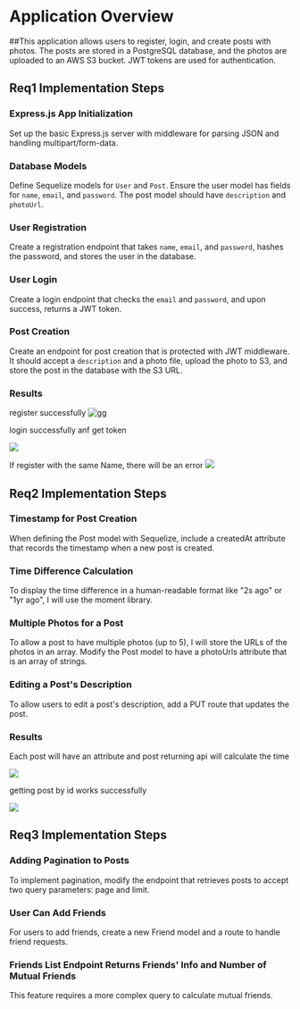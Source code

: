 # Application Overview
##This application allows users to register, login, and create posts with photos. The posts are stored in a PostgreSQL database, and the photos are uploaded to an AWS S3 bucket. JWT tokens are used for authentication.

## Req1 Implementation Steps

### Express.js App Initialization

Set up the basic Express.js server with middleware for parsing JSON and handling multipart/form-data.

### Database Models

Define Sequelize models for `User` and `Post`. Ensure the user model has fields for `name`, `email`, and `password`. The post model should have `description` and `photoUrl`.

### User Registration

Create a registration endpoint that takes `name`, `email`, and `password`, hashes the password, and stores the user in the database.

### User Login

Create a login endpoint that checks the `email` and `password`, and upon success, returns a JWT token.

### Post Creation

Create an endpoint for post creation that is protected with JWT middleware. It should accept a `description` and a photo file, upload the photo to S3, and store the post in the database with the S3 URL.

### Results

register successfully
![gg](https://github.com/chhsch/Backend-Developer-Challenge/assets/110040645/1291c6c7-9b4d-4ba8-8db2-fe685cd1661b)

login successfully anf get token

![](https://github.com/chhsch/Backend-Developer-Challenge/assets/110040645/e7806c05-8d03-4b0b-96be-58a99320abdd)

If register with the same Name, there will be an error
![](https://github.com/chhsch/Backend-Developer-Challenge/assets/110040645/7a9e0ec5-6e51-4b1f-bd34-cc7508d352fa)

## Req2 Implementation Steps

### Timestamp for Post Creation

When defining the Post model with Sequelize, include a createdAt attribute that records the timestamp when a new post is created. 

### Time Difference Calculation

To display the time difference in a human-readable format like "2s ago" or "1yr ago", I will use the moment library.

### Multiple Photos for a Post

To allow a post to have multiple photos (up to 5), I will store the URLs of the photos in an array. Modify the Post model to have a photoUrls attribute that is an array of strings. 

### Editing a Post's Description

To allow users to edit a post's description, add a PUT route that updates the post.


### Results

Each post will have an attribute and post returning api will calculate the time

![](https://github.com/chhsch/Backend-Developer-Challenge/assets/110040645/c5a2ac2d-8569-4280-81bf-477a0564bd7e)

getting post by id works successfully

![](https://github.com/chhsch/Backend-Developer-Challenge/assets/110040645/d9f2903f-1b3a-4d4b-bc9e-ed2e1839e877)

## Req3 Implementation Steps

### Adding Pagination to Posts
To implement pagination, modify the endpoint that retrieves posts to accept two query parameters: page and limit.

### User Can Add Friends
For users to add friends, create a new Friend model and a route to handle friend requests.

### Friends List Endpoint Returns Friends' Info and Number of Mutual Friends
This feature requires a more complex query to calculate mutual friends.

